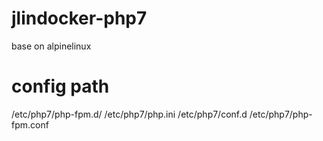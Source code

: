 # jlindocker-php7
base on alpinelinux
# config path
/etc/php7/php-fpm.d/
/etc/php7/php.ini
/etc/php7/conf.d
/etc/php7/php-fpm.conf
